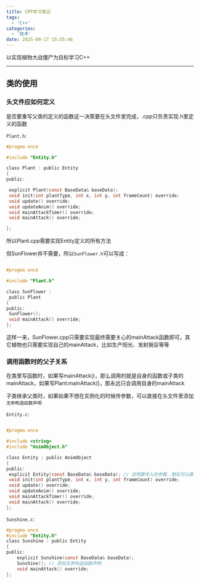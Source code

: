 ```yaml
---
title: CPP学习笔记
tags:
  - 'C++'
categories:
  - '技术'
date: 2025-09-17 15:55:46
---
```


以实现植物大战僵尸为目标学习C++

---

## 类的使用

### 头文件应如何定义

是否要重写父类的定义的函数这一决策要在头文件里完成，.cpp只负责实现.h里定义的函数

`Plant.h`:

``` c
#pragma once

#include "Entity.h"

class Plant : public Entity
{
public:

 explicit Plant(const BaseData& baseData);
 void init(int plantType, int x, int y, int frameCount) override;
 void update() override;
 void updateAnim() override;
 void mainAttackTimer() override;
 void mainAttack() override;

};

```

所以Plant.cpp需要实现Entity定义的所有方法

但SunFlower并不需要，所以`SunFlower.h`可以写成：

``` c

#pragma once

#include "Plant.h"

class SunFlower :
 public Plant
{
public:
 SunFlower();
 void mainAttack() override;
};

```

这样一来，SunFlower.cpp只需要实现最终需要关心的mainAttack函数即可，其它植物也只需要实现自己的mainAttack，比如生产阳光、发射豌豆等等

### 调用函数时的父子关系

在类里写函数时，如果写mainAttack()，那么调用的就是自身的函数或子类的mainAttack，如果写Plant:mainAttack()，那永远只会调用自身的mainAttack

子类继承父类时，如果如果不想在实例化的时候传参数，可以直接在头文件里添加`无参构造函数声明`

`Entity.c`:

``` c

#pragma once

#include <string>
#include "AnimObject.h"

class Entity : public AnimObject
{
public:
 explicit Entity(const BaseData& baseData); // 说明要传入的参数，稍后可以直接在子类的cpp文件里传入
 void init(int plantType, int x, int y, int frameCount) override;
 void update() override;
 void updateAnim() override;
 void mainAttackTimer() override;
 void mainAttack() override;
};

```

`Sunshine.c`:

``` c
#pragma once
#include "Entity.h"
class Sunshine : public Entity
{
public:
    explicit Sunshine(const BaseData& baseData);
    Sunshine(); // 添加无参构造函数声明
    void mainAttack() override;
};
```

